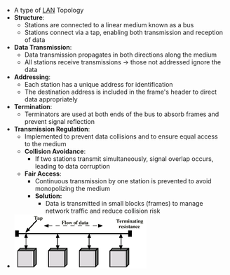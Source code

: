 - A type of [LAN](LAN.md) Topology
- **Structure**: 
	- Stations are connected to a linear medium known as a bus
	- Stations connect via a tap, enabling both transmission and reception of data
- **Data Transmission**:
	- Data transmission propagates in both directions along the medium
	- All stations receive transmissions -> those not addressed ignore the data
- **Addressing**:
	- Each station has a unique address for identification
	- The destination address is included in the frame's header to direct data appropriately
- **Termination**:
	- Terminators are used at both ends of the bus to absorb frames and prevent signal reflection
- **Transmission Regulation**:
	- Implemented to prevent data collisions and to ensure equal access to the medium
	- **Collision Avoidance**:
		- If two stations transmit simultaneously, signal overlap occurs, leading to data corruption
	- **Fair Access**:
		- Continuous transmission by one station is prevented to avoid monopolizing the medium
	  - **Solution:**
		  - Data is transmitted in small blocks (frames) to manage network traffic and reduce collision risk
- ![](Attachments/BusTopology.png)